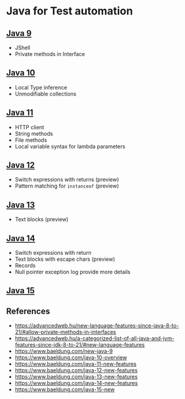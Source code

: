 # Java for Test automation

## [Java 9](https://www.baeldung.com/new-java-9)

- JShell
- Private methods in Interface

## [Java 10](https://www.baeldung.com/java-10-overview)

- Local Type inference
- Unmodifiable collections

## [Java 11](https://www.baeldung.com/java-11-new-features)

- HTTP client
- String methods
- File methods
- Local variable syntax for lambda parameters

## [Java 12](https://www.baeldung.com/java-12-new-features)

- Switch expressions with returns (preview)
- Pattern matching for `instanceof` (preview)

## [Java 13](https://www.baeldung.com/java-13-new-features)

- Text blocks (preview)

## [Java 14](https://www.baeldung.com/java-14-new-features)

- Switch expressions with return
- Text blocks with escape chars (preview)
- Records
- Null pointer exception log provide more details

## [Java 15](https://www.baeldung.com/java-15-new)



## References

- https://advancedweb.hu/new-language-features-since-java-8-to-21/#allow-private-methods-in-interfaces
- https://advancedweb.hu/a-categorized-list-of-all-java-and-jvm-features-since-jdk-8-to-21/#new-language-features
- https://www.baeldung.com/new-java-9
- https://www.baeldung.com/java-10-overview
- https://www.baeldung.com/java-11-new-features
- https://www.baeldung.com/java-12-new-features
- https://www.baeldung.com/java-13-new-features
- https://www.baeldung.com/java-14-new-features
- https://www.baeldung.com/java-15-new